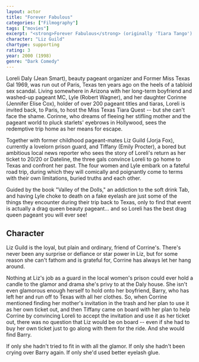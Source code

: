 ```yaml
---
layout: actor
title: "Forever Fabulous"
categories: ["Filmography"]
tags: ["movies"]
excerpt: "<strong>Forever Fabulous</strong> (originally 'Tiara Tango') is the story of pageant organizer and Former Miss Texas Gal 1969, trying to recapture her glory."
character: "Liz Guild"
chartype: supporting
rating: 3
year: 2000 (1998)
genre: "Dark Comedy"
---
```


Loreli Daly (Jean Smart), beauty pageant organizer and Former Miss Texas Gal 1969, was run out of Paris, Texas ten years ago on the heels of a tabloid sex scandal. Living somewhere in Arizona with her long-term boyfriend and washed-up pageant MC, Lyle (Robert Wagner), and her daughter Corinne (Jennifer Elise Cox), holder of over 200 pageant titles and tiaras, Loreli is invited back, to Paris, to host the Miss Texas Tiara Quest -- but she can't face the shame. Corinne, who dreams of fleeing her stifling mother and the pageant world to pluck starlets' eyebrows in Hollywood, sees the redemptive trip home as her means for escape.

Together with former childhood pageant-mates Liz Guild (Jorja Fox), currently a lovelorn prison guard, and Tiffany (Emily Procter), a bored but ambitious local news reporter who sees the story of Loreli's return as her ticket to 20/20 or Dateline, the three gals convince Loreli to go home to Texas and confront her past. The four women and Lyle embark on a fateful road trip, during which they will comically and poignantly come to terms with their own limitations, buried truths and each other.

Guided by the book "Valley of the Dolls," an addiction to the soft drink Tab, and having Lyle choke to death on a fake eyelash are just some of the things they encounter during their trip back to Texas, only to find that event is actually a drag queen beauty pageant... and so Loreli has the best drag queen pageant you will ever see!

## Character

Liz Guild is the loyal, but plain and ordinary, friend of Corrine's. There's never been any surprise or defiance or star power in Liz, but for some reason she can't fathom and is grateful for, Corrine has always let her hang around.

Nothing at Liz's job as a guard in the local women's prison could ever hold a candle to the glamor and drama she's privy to at the Daly house. She isn't even glamorous enough herself to hold onto her boyfriend, Barry, who has left her and run off to Texas with all her clothes. So, when Corrine mentioned finding her mother's invitation in the trash and her plan to use it as her own ticket out, and then Tiffany came on board with her plan to help Corrine by convincing Loreli to accept the invitation and use it as her ticket out, there was no question that Liz would be on board -- even if she had to buy her own ticket just to go along with them for the ride. And she would find Barry.

If only she hadn't tried to fit in with all the glamor. If only she hadn't been crying over Barry again. If only she'd used better eyelash glue.